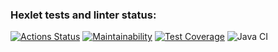 ### Hexlet tests and linter status:
[![Actions Status](https://github.com/Kagawan/java-project-78/actions/workflows/hexlet-check.yml/badge.svg)](https://github.com/Kagawan/java-project-78/actions)
[![Maintainability](https://api.codeclimate.com/v1/badges/3cc65fc60b1ffdce68ff/maintainability)](https://codeclimate.com/github/Kagawan/java-project-78/maintainability)
[![Test Coverage](https://api.codeclimate.com/v1/badges/3cc65fc60b1ffdce68ff/test_coverage)](https://codeclimate.com/github/Kagawan/java-project-78/test_coverage)
![Java CI](https://github.com/Kagawan/java-project-78/workflows/Java%20CI/badge.svg)
